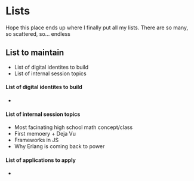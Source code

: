 # Lists
Hope this place ends up where I finally put all my lists. There are so many, so scattered, so... endless


## List to maintain
* List of digital identites to build
* List of internal session topics

#### List of digital identites to build
* 


#### List of internal session topics
* Most facinating high school math concept/class
* First memoery + Deja Vu
* Frameworks in JS
* Why Erlang is coming back to power


#### List of applications to apply
* 